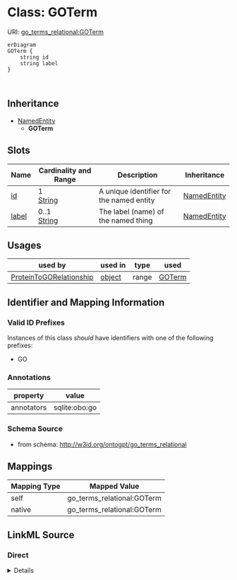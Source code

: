 

# Class: GOTerm



URI: [go_terms_relational:GOTerm](http://w3id.org/ontogpt/go_terms_relationalGOTerm)



```mermaid
erDiagram
GOTerm {
    string id  
    string label  
}



```




## Inheritance
* [NamedEntity](NamedEntity.md)
    * **GOTerm**



## Slots

| Name | Cardinality and Range | Description | Inheritance |
| ---  | --- | --- | --- |
| [id](id.md) | 1 <br/> [String](String.md) | A unique identifier for the named entity | [NamedEntity](NamedEntity.md) |
| [label](label.md) | 0..1 <br/> [String](String.md) | The label (name) of the named thing | [NamedEntity](NamedEntity.md) |





## Usages

| used by | used in | type | used |
| ---  | --- | --- | --- |
| [ProteinToGORelationship](ProteinToGORelationship.md) | [object](object.md) | range | [GOTerm](GOTerm.md) |






## Identifier and Mapping Information


### Valid ID Prefixes

Instances of this class *should* have identifiers with one of the following prefixes:

* GO






### Annotations

| property | value |
| --- | --- |
| annotators | sqlite:obo:go || prompt.examples | nuclear axial expansion, intracellular transport, medial surface of mandible, ribosomal subunit export from nucleus, pole cell development, tubulin complex, proteasome complex, cytoplasm, keratohyalin granule, catalytic activity, amine binding, peptide receptor activity, oxygen carrier activity, structural constituent of cytoskeleton |



### Schema Source


* from schema: http://w3id.org/ontogpt/go_terms_relational





## Mappings

| Mapping Type | Mapped Value |
| ---  | ---  |
| self | go_terms_relational:GOTerm |
| native | go_terms_relational:GOTerm |





## LinkML Source

<!-- TODO: investigate https://stackoverflow.com/questions/37606292/how-to-create-tabbed-code-blocks-in-mkdocs-or-sphinx -->

### Direct

<details>
```yaml
name: GOTerm
id_prefixes:
- GO
annotations:
  annotators:
    tag: annotators
    value: sqlite:obo:go
  prompt.examples:
    tag: prompt.examples
    value: nuclear axial expansion, intracellular transport, medial surface of mandible,
      ribosomal subunit export from nucleus, pole cell development, tubulin complex,
      proteasome complex, cytoplasm, keratohyalin granule, catalytic activity, amine
      binding, peptide receptor activity, oxygen carrier activity, structural constituent
      of cytoskeleton
from_schema: http://w3id.org/ontogpt/go_terms_relational
is_a: NamedEntity

```
</details>

### Induced

<details>
```yaml
name: GOTerm
id_prefixes:
- GO
annotations:
  annotators:
    tag: annotators
    value: sqlite:obo:go
  prompt.examples:
    tag: prompt.examples
    value: nuclear axial expansion, intracellular transport, medial surface of mandible,
      ribosomal subunit export from nucleus, pole cell development, tubulin complex,
      proteasome complex, cytoplasm, keratohyalin granule, catalytic activity, amine
      binding, peptide receptor activity, oxygen carrier activity, structural constituent
      of cytoskeleton
from_schema: http://w3id.org/ontogpt/go_terms_relational
is_a: NamedEntity
attributes:
  id:
    name: id
    annotations:
      prompt.skip:
        tag: prompt.skip
        value: 'true'
    description: A unique identifier for the named entity
    comments:
    - this is populated during the grounding and normalization step
    from_schema: http://w3id.org/ontogpt/go_terms_relational
    rank: 1000
    identifier: true
    alias: id
    owner: GOTerm
    domain_of:
    - NamedEntity
    - Publication
    range: string
    required: true
  label:
    name: label
    annotations:
      owl:
        tag: owl
        value: AnnotationProperty, AnnotationAssertion
    description: The label (name) of the named thing
    from_schema: http://w3id.org/ontogpt/go_terms_relational
    aliases:
    - name
    rank: 1000
    slot_uri: rdfs:label
    alias: label
    owner: GOTerm
    domain_of:
    - NamedEntity
    range: string

```
</details>
